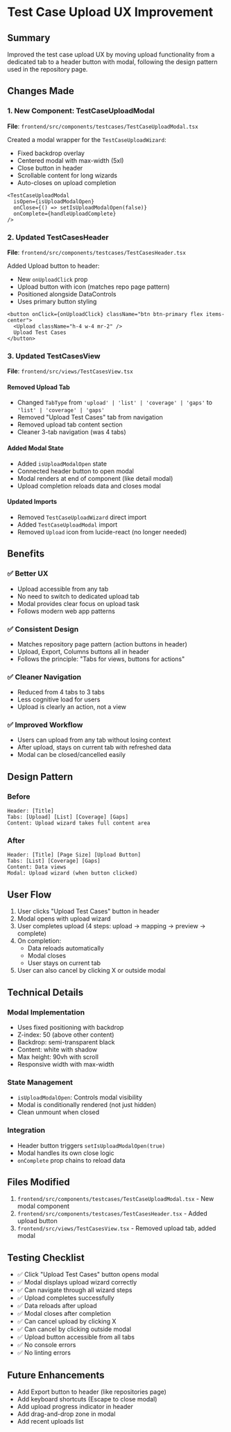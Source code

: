 # Test Case Upload UX Improvement

## Summary
Improved the test case upload UX by moving upload functionality from a dedicated tab to a header button with modal, following the design pattern used in the repository page.

## Changes Made

### 1. New Component: TestCaseUploadModal
**File**: `frontend/src/components/testcases/TestCaseUploadModal.tsx`

Created a modal wrapper for the `TestCaseUploadWizard`:
- Fixed backdrop overlay
- Centered modal with max-width (5xl)
- Close button in header
- Scrollable content for long wizards
- Auto-closes on upload completion

```tsx
<TestCaseUploadModal
  isOpen={isUploadModalOpen}
  onClose={() => setIsUploadModalOpen(false)}
  onComplete={handleUploadComplete}
/>
```

### 2. Updated TestCasesHeader
**File**: `frontend/src/components/testcases/TestCasesHeader.tsx`

Added Upload button to header:
- New `onUploadClick` prop
- Upload button with icon (matches repo page pattern)
- Positioned alongside DataControls
- Uses primary button styling

```tsx
<button onClick={onUploadClick} className="btn btn-primary flex items-center">
  <Upload className="h-4 w-4 mr-2" />
  Upload Test Cases
</button>
```

### 3. Updated TestCasesView
**File**: `frontend/src/views/TestCasesView.tsx`

#### Removed Upload Tab
- Changed `TabType` from `'upload' | 'list' | 'coverage' | 'gaps'` to `'list' | 'coverage' | 'gaps'`
- Removed "Upload Test Cases" tab from navigation
- Removed upload tab content section
- Cleaner 3-tab navigation (was 4 tabs)

#### Added Modal State
- Added `isUploadModalOpen` state
- Connected header button to open modal
- Modal renders at end of component (like detail modal)
- Upload completion reloads data and closes modal

#### Updated Imports
- Removed `TestCaseUploadWizard` direct import
- Added `TestCaseUploadModal` import
- Removed `Upload` icon from lucide-react (no longer needed)

## Benefits

### ✅ Better UX
- Upload accessible from any tab
- No need to switch to dedicated upload tab
- Modal provides clear focus on upload task
- Follows modern web app patterns

### ✅ Consistent Design
- Matches repository page pattern (action buttons in header)
- Upload, Export, Columns buttons all in header
- Follows the principle: "Tabs for views, buttons for actions"

### ✅ Cleaner Navigation
- Reduced from 4 tabs to 3 tabs
- Less cognitive load for users
- Upload is clearly an action, not a view

### ✅ Improved Workflow
- Users can upload from any tab without losing context
- After upload, stays on current tab with refreshed data
- Modal can be closed/cancelled easily

## Design Pattern

### Before
```
Header: [Title]
Tabs: [Upload] [List] [Coverage] [Gaps]
Content: Upload wizard takes full content area
```

### After
```
Header: [Title] [Page Size] [Upload Button]
Tabs: [List] [Coverage] [Gaps]
Content: Data views
Modal: Upload wizard (when button clicked)
```

## User Flow

1. User clicks "Upload Test Cases" button in header
2. Modal opens with upload wizard
3. User completes upload (4 steps: upload → mapping → preview → complete)
4. On completion:
   - Data reloads automatically
   - Modal closes
   - User stays on current tab
5. User can also cancel by clicking X or outside modal

## Technical Details

### Modal Implementation
- Uses fixed positioning with backdrop
- Z-index: 50 (above other content)
- Backdrop: semi-transparent black
- Content: white with shadow
- Max height: 90vh with scroll
- Responsive width with max-width

### State Management
- `isUploadModalOpen`: Controls modal visibility
- Modal is conditionally rendered (not just hidden)
- Clean unmount when closed

### Integration
- Header button triggers `setIsUploadModalOpen(true)`
- Modal handles its own close logic
- `onComplete` prop chains to reload data

## Files Modified
1. `frontend/src/components/testcases/TestCaseUploadModal.tsx` - New modal component
2. `frontend/src/components/testcases/TestCasesHeader.tsx` - Added upload button
3. `frontend/src/views/TestCasesView.tsx` - Removed upload tab, added modal

## Testing Checklist
- ✅ Click "Upload Test Cases" button opens modal
- ✅ Modal displays upload wizard correctly
- ✅ Can navigate through all wizard steps
- ✅ Upload completes successfully
- ✅ Data reloads after upload
- ✅ Modal closes after completion
- ✅ Can cancel upload by clicking X
- ✅ Can cancel by clicking outside modal
- ✅ Upload button accessible from all tabs
- ✅ No console errors
- ✅ No linting errors

## Future Enhancements
- Add Export button to header (like repositories page)
- Add keyboard shortcuts (Escape to close modal)
- Add upload progress indicator in header
- Add drag-and-drop zone in modal
- Add recent uploads list

